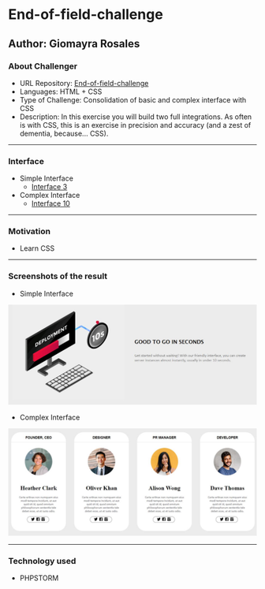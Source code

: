 # End-of-field-challenge
## Author: Giomayra Rosales


### About Challenger

- URL Repository: [End-of-field-challenge](https://grb-ds.github.io/end-of-field-challenge/)
- Languages: HTML + CSS
- Type of Challenge: Consolidation of basic and complex interface with CSS
- Description: In this exercise you will build two full integrations.
               As often is with CSS, this is an exercise in precision and accuracy (and a zest of dementia, because... CSS).

----  
 
### Interface

- Simple Interface 
    - [Interface 3](https://github.com/becodeorg/gnt-verou-1-26/blob/master/1.The-Field/4.HTML-CSS/5.End-of-Field/2.End-of-Field-Challenge/images/normal-res/simple/interface.03.png)
- Complex Interface
    - [Interface 10](https://github.com/becodeorg/gnt-verou-1-26/blob/master/1.The-Field/4.HTML-CSS/5.End-of-Field/2.End-of-Field-Challenge/images/normal-res/complex/complex.10.png)
    
----
### Motivation 

- Learn CSS

----

### Screenshots of the result

- Simple Interface

![Simple Interface](images/captureSimpleInterface.jpg)

- Complex Interface

![Simple Interface](images/captureCompleInterface.jpg)

----

### Technology used 

- PHPSTORM
